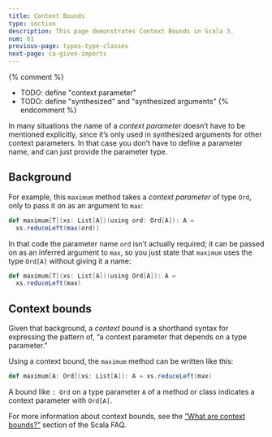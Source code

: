 ```yaml
---
title: Context Bounds
type: section
description: This page demonstrates Context Bounds in Scala 3.
num: 61
previous-page: types-type-classes
next-page: ca-given-imports
---
```



{% comment %}
- TODO: define "context parameter"
- TODO: define "synthesized" and "synthesized arguments"
{% endcomment %}


In many situations the name of a *context parameter* doesn’t have to be mentioned explicitly, since it’s only used in synthesized arguments for other context parameters.
In that case you don’t have to define a parameter name, and can just provide the parameter type.


## Background

For example, this `maximum` method takes a *context parameter* of type `Ord`, only to pass it on as an argument to `max`:

```scala
def maximum[T](xs: List[A])(using ord: Ord[A]): A =
  xs.reduceLeft(max(ord))
```

In that code the parameter name `ord` isn’t actually required; it can be passed on as an inferred argument to `max`, so you just state that `maximum` uses the type `Ord[A]` without giving it a name:

```scala
def maximum[T](xs: List[A])(using Ord[A]): A =
  xs.reduceLeft(max)
```


## Context bounds

Given that background, a *context bound* is a shorthand syntax for expressing the pattern of, “a context parameter that depends on a type parameter.”

Using a context bound, the `maximum` method can be written like this:

```scala
def maximum[A: Ord](xs: List[A]): A = xs.reduceLeft(max)
```

A bound like `: Ord` on a type parameter `A` of a method or class indicates a context parameter with `Ord[A]`.

For more information about context bounds, see the [“What are context bounds?”](https://docs.scala-lang.org/tutorials/FAQ/context-bounds.html) section of the Scala FAQ.
